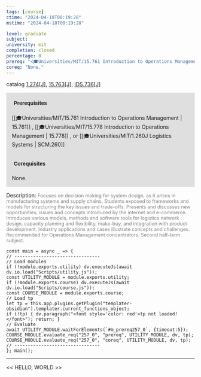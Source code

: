 ```yaml
---
tags: [course]
ctime: "2024-04-18T00:19:28"
mstime: "2024-04-18T00:19:28"

level: graduate
subject: 
university: mit
completion: closed
percentage: 0
prereq: "<🎓Universities/MIT/15.761 Introduction to Operations Management> , <🎓Universities/MIT/15.778 Introduction to Operations Management> , or <🎓Universities/MIT/1.260J Logistics Systems>"
coreq: "None."
---
```


catalog [1.274[J]](http://student.mit.edu/catalog/m1b.html#1.274), [15.763[J]](http://student.mit.edu/catalog/m15c.html#15.763), [IDS.736[J]](http://student.mit.edu/catalog/mIDSa.html#IDS.736)

<span style="display: block; padding: 15px; background-color: rgb(100, 100, 100, 0.2);"><font id="m_prereq257_0" style="display: block; font-family: Arial, sans-serif; font-weight: bold; padding: 5px">Prerequisites</font><br><span id="prereq257_0">[[🎓Universities/MIT/15.761 Introduction to Operations Management | 15.761]] , [[🎓Universities/MIT/15.778 Introduction to Operations Management | 15.778]] , or [[🎓Universities/MIT/1.260J Logistics Systems | SCM.260]]</span></span>
<span style="display: block; padding: 15px; background-color: rgb(100, 100, 100, 0.2);"><font id="m_coreq257_0" style="display: block; font-family: Arial, sans-serif; font-weight: bold; padding: 5px">Corequisites</font><br><span id="coreq257_0">None.</span></span>

<font style="">Description:</font>
<font style="color: grey; font-size: 0.8rem;">Focuses on decision making for system design, as it arises in manufacturing systems and supply chains. Students exposed to frameworks and models for structuring the key issues and trade-offs. Presents and discusses new opportunities, issues and concepts introduced by the internet and e-commerce. Introduces various models, methods and software tools for logistics network design, capacity planning and flexibility, make-buy, and integration with product development. Industry applications and cases illustrate concepts and challenges. Recommended for Operations Management concentrators. Second half-term subject.</font>

```dataviewjs
const main = async _ => {
// --------------------------------
// Load modules
if (!module.exports.utility) dv.executeJs(await dv.io.load("Scripts/utility.js"));
const UTILITY_MODULE = module.exports.utility;
if (!module.exports.course) dv.executeJs(await dv.io.load("Scripts/course.js"));
const COURSE_MODULE = module.exports.course;
// Load tp
let tp = this.app.plugins.getPlugin("templater-obsidian").templater.current_functions_object;
if (!tp) { dv.paragraph("<font style='color: red'>tp not loaded!</font>"); return; }
// Evaluate
await UTILITY_MODULE.waitForElements(`#m_prereq257_0`, {timeout:5});
COURSE_MODULE.evaluate_req("257_0", "prereq", UTILITY_MODULE, dv, tp);
COURSE_MODULE.evaluate_req("257_0", "coreq", UTILITY_MODULE, dv, tp);
// --------------------------------
}; main();
```

---

<< HELLO, WORLD >>
